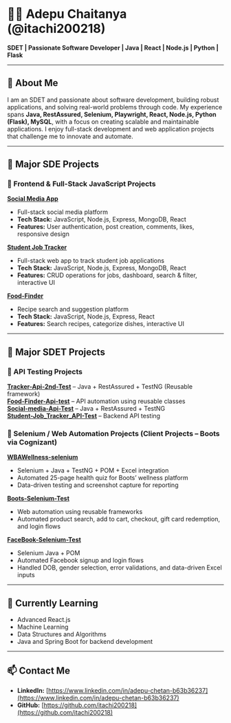 # 👨‍💻 Adepu Chaitanya (@itachi200218)

**SDET | Passionate Software Developer | Java | React | Node.js | Python | Flask**

---

## 👀 About Me

I am an SDET and passionate about software development, building robust applications, and solving real-world problems through code. My experience spans **Java, RestAssured, Selenium, Playwright, React, Node.js, Python (Flask), MySQL**, with a focus on creating scalable and maintainable applications. I enjoy full-stack development and web application projects that challenge me to innovate and automate.

---

## 🌟 Major SDE Projects

### 🔹 Frontend & Full-Stack JavaScript Projects

**[Social Media App](https://github.com/itachi200218/social-media-app)**  
- Full-stack social media platform  
- **Tech Stack:** JavaScript, Node.js, Express, MongoDB, React  
- **Features:** User authentication, post creation, comments, likes, responsive design  

**[Student Job Tracker](https://github.com/itachi200218/student-job-tracker)**  
- Full-stack web app to track student job applications  
- **Tech Stack:** JavaScript, Node.js, Express, MongoDB, React  
- **Features:** CRUD operations for jobs, dashboard, search & filter, interactive UI  

**[Food-Finder](https://github.com/itachi200218/food-finder)**  
- Recipe search and suggestion platform  
- **Tech Stack:** JavaScript, Node.js, Express, React  
- **Features:** Search recipes, categorize dishes, interactive UI  

---

## 🌟 Major SDET Projects

### 🔹 API Testing Projects

**[Tracker-Api-2nd-Test](https://github.com/itachi200218/Tracker-Api-2nd-Test)** – Java + RestAssured + TestNG (Reusable framework)  
**[Food-Finder-Api-test](https://github.com/itachi200218/Food-Finder-Api-test)** – API automation using reusable classes  
**[Social-media-Api-Test](https://github.com/itachi200218/Social-media-Api-Test)** – Java + RestAssured + TestNG  
**[Student-Job_Tracker_API-Test](https://github.com/itachi200218/Student-Job_Tracker_API-Test)** – Backend API testing  

### 🔹 Selenium / Web Automation Projects (Client Projects – Boots via Cognizant)

**[WBAWellness-selenium](https://github.com/itachi200218/WBAWellness-selenium)**  
- Selenium + Java + TestNG + POM + Excel integration  
- Automated 25-page health quiz for Boots’ wellness platform  
- Data-driven testing and screenshot capture for reporting  

**[Boots-Selenium-Test](https://github.com/itachi200218/Boots-Selenium-Test)**  
- Web automation using reusable frameworks  
- Automated product search, add to cart, checkout, gift card redemption, and login flows  

**[FaceBook-Selenium-Test](https://github.com/itachi200218/FaceBook-Selenium-Test)**  
- Selenium Java + POM  
- Automated Facebook signup and login flows  
- Handled DOB, gender selection, error validations, and data-driven Excel inputs  

---

## 🌱 Currently Learning

- Advanced React.js  
- Machine Learning  
- Data Structures and Algorithms  
- Java and Spring Boot for backend development  

---

## 📫 Contact Me

- **LinkedIn:** [https://www.linkedin.com/in/adepu-chetan-b63b36237](https://www.linkedin.com/in/adepu-chetan-b63b36237)  
- **GitHub:** [https://github.com/itachi200218](https://github.com/itachi200218)

